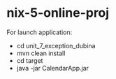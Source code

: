 # nix-5-online-proj
For launch application:

* cd unit_7_exception_dubina
* mvn clean install
* cd target
* java -jar CalendarApp.jar
